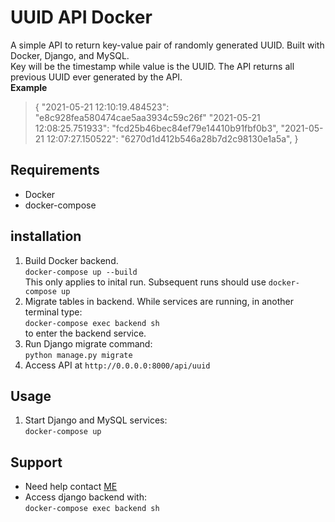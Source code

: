 # UUID API Docker
A simple API to return key-value pair of randomly generated UUID. Built with Docker, Django, and MySQL.  
Key will be the timestamp while value is the UUID. The API returns all previous UUID ever generated by the API.  
**Example**
>{
>"2021-05-21 12:10:19.484523": "e8c928fea580474cae5aa3934c59c26f"
>"2021-05-21 12:08:25.751933": "fcd25b46bec84ef79e14410b91fbf0b3",
>"2021-05-21 12:07:27.150522": "6270d1d412b546a28b7d2c98130e1a5a",
>}

## Requirements
- Docker
- docker-compose
## installation
1. Build Docker backend.   
```docker-compose up --build ```  
This only applies to inital run. Subsequent runs should use ```docker-compose up```
2. Migrate tables in backend. While services are running, in another terminal type:  
```docker-compose exec backend sh```  
to enter the backend service.  
3. Run Django migrate command:   
```python manage.py migrate```  
4. Access API at ```http://0.0.0.0:8000/api/uuid```


## Usage
1. Start Django and MySQL services:  
```docker-compose up```

## Support
- Need help contact [ME](mailto:akandevic@gmail.com?subject=Support:UUID-API)
- Access django backend with:  
```docker-compose exec backend sh```